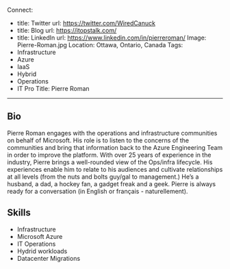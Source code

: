 Connect:
  - title: Twitter
    url: https://twitter.com/WiredCanuck
  - title: Blog
    url: https://itopstalk.com/
  - title: LinkedIn
    url: https://www.linkedin.com/in/pierreroman/
Image: Pierre-Roman.jpg
Location: Ottawa, Ontario, Canada
Tags:
  - Infrastructure
  - Azure
  - IaaS
  - Hybrid
  - Operations
  - IT Pro
Title: Pierre Roman
---
## Bio
Pierre Roman engages with the operations and infrastructure communities on behalf of Microsoft. His role is to listen to the concerns of the communities and bring that information back to the Azure Engineering Team in order to improve the platform. With over 25 years of experience in the industry, Pierre brings a well-rounded view of the Ops/infra lifecycle. His experiences enable him to relate to his audiences and cultivate relationships at all levels (from the nuts and bolts guy/gal to management.) He’s a husband, a dad, a hockey fan, a gadget freak and a geek. Pierre is always ready for a conversation (in English or français - naturellement).

## Skills
* Infrastructure
* Microsoft Azure
* IT Operations
* Hydrid workloads
* Datacenter Migrations
